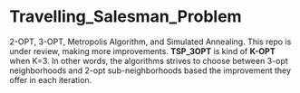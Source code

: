 # Travelling_Salesman_Problem
2-OPT, 3-OPT, Metropolis Algorithm, and Simulated Annealing.
This repo is under review, making more improvements.
**TSP_3OPT** is kind of **K-OPT** when K=3. In other words, the algorithms strives to choose between 3-opt neighborhoods and 2-opt sub-neighborhoods based the improvement they offer in each iteration.
